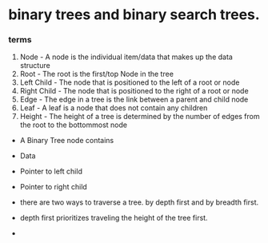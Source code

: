 # binary trees and binary search trees.


### terms
1. Node - A node is the individual item/data that makes up the data structure
2. Root - The root is the first/top Node in the tree
3. Left Child - The node that is positioned to the left of a root or node
4. Right Child - The node that is positioned to the right of a root or node
5. Edge - The edge in a tree is the link between a parent and child node
6. Leaf - A leaf is a node that does not contain any children
7. Height - The height of a tree is determined by the number of edges from the root to the bottommost node

- A Binary Tree node contains
- Data
- Pointer to left child
- Pointer to right child

- there are two ways to traverse a tree. by depth first and by breadth first.
- depth first prioritizes traveling the height of the tree first.
- 